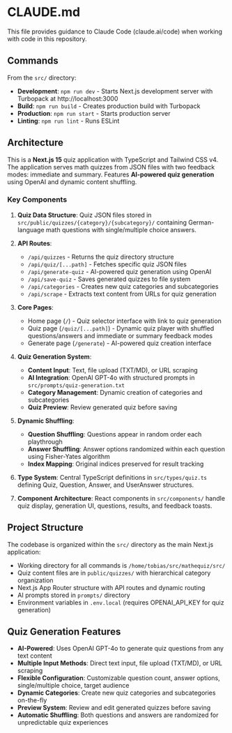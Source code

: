 # CLAUDE.md

This file provides guidance to Claude Code (claude.ai/code) when working with code in this repository.

## Commands

From the `src/` directory:

- **Development**: `npm run dev` - Starts Next.js development server with Turbopack at http://localhost:3000
- **Build**: `npm run build` - Creates production build with Turbopack
- **Production**: `npm run start` - Starts production server
- **Linting**: `npm run lint` - Runs ESLint

## Architecture

This is a **Next.js 15** quiz application with TypeScript and Tailwind CSS v4. The application serves math quizzes from JSON files with two feedback modes: immediate and summary. Features **AI-powered quiz generation** using OpenAI and dynamic content shuffling.

### Key Components

1. **Quiz Data Structure**: Quiz JSON files stored in `src/public/quizzes/{category}/{subcategory}/` containing German-language math questions with single/multiple choice answers.

2. **API Routes**:
   - `/api/quizzes` - Returns the quiz directory structure
   - `/api/quiz/[...path]` - Fetches specific quiz JSON files
   - `/api/generate-quiz` - AI-powered quiz generation using OpenAI
   - `/api/save-quiz` - Saves generated quizzes to file system
   - `/api/categories` - Creates new quiz categories and subcategories
   - `/api/scrape` - Extracts text content from URLs for quiz generation

3. **Core Pages**:
   - Home page (`/`) - Quiz selector interface with link to quiz generation
   - Quiz page (`/quiz/[...path]`) - Dynamic quiz player with shuffled questions/answers and immediate or summary feedback modes
   - Generate page (`/generate`) - AI-powered quiz creation interface

4. **Quiz Generation System**:
   - **Content Input**: Text, file upload (TXT/MD), or URL scraping
   - **AI Integration**: OpenAI GPT-4o with structured prompts in `src/prompts/quiz-generation.txt`
   - **Category Management**: Dynamic creation of categories and subcategories
   - **Quiz Preview**: Review generated quiz before saving

5. **Dynamic Shuffling**:
   - **Question Shuffling**: Questions appear in random order each playthrough
   - **Answer Shuffling**: Answer options randomized within each question using Fisher-Yates algorithm
   - **Index Mapping**: Original indices preserved for result tracking

6. **Type System**: Central TypeScript definitions in `src/types/quiz.ts` defining Quiz, Question, Answer, and UserAnswer structures.

7. **Component Architecture**: React components in `src/components/` handle quiz display, generation UI, questions, results, and feedback toasts.

## Project Structure

The codebase is organized within the `src/` directory as the main Next.js application:
- Working directory for all commands is `/home/tobias/src/mathequiz/src/`
- Quiz content files are in `public/quizzes/` with hierarchical category organization
- Next.js App Router structure with API routes and dynamic routing
- AI prompts stored in `prompts/` directory
- Environment variables in `.env.local` (requires OPENAI_API_KEY for quiz generation)

## Quiz Generation Features

- **AI-Powered**: Uses OpenAI GPT-4o to generate quiz questions from any text content
- **Multiple Input Methods**: Direct text input, file upload (TXT/MD), or URL scraping
- **Flexible Configuration**: Customizable question count, answer options, single/multiple choice, target audience
- **Dynamic Categories**: Create new quiz categories and subcategories on-the-fly
- **Preview System**: Review and edit generated quizzes before saving
- **Automatic Shuffling**: Both questions and answers are randomized for unpredictable quiz experiences